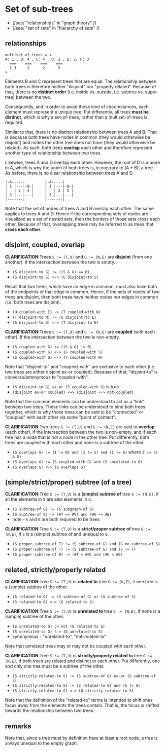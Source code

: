 
<!-- ======================================================================= -->
# Set of sub-trees

* (/see/ "relationships" in "graph theory" /)
* (/see/ "set of sets" in "hierarchy of sets" /)

<!-- ======================================================================= -->
## relationships

```
multiset-of-trees = <
A: 1 , B: 4 , C: 4 , D: 2 , E: 2, F: 3
  ===    ===    ===    ===
  2 3     2      2      5
>
```

Elements B and C represent trees that are equal. The relationship between both
trees is therefore neither "disjoint" nor "properly related". Because of that,
there is no **distinct order** (i.e. inside vs. outside, i.e. subtree vs.
super-tree) between the two.

Consequently, and in order to avoid these kind of circumstances, each element
must represent a unique tree. Put differently, all trees **must be distinct**,
which is why a set-of-trees, rather than a multiset-of-trees is required.

Similar to that, there is no distinct relationship between trees A and B. That
is because both trees have nodes in common (they would otherwise be disjoint)
and nodes the other tree does not have (they would otherwise be related). As
such, both trees **overlap** each other and therefore represent another type
of relationship between two trees.

Likewise, trees A and D overlap each other. However, the root of D is a node
in A, which is why the union of both trees is, in contrary to (A + B), a tree.
As before, there is no clear relationship between trees A and D.

```
|-A-----|         |-A-----|
| 1 |---|-B-|     | 1 |---|-D-|
|   | 2 | 4 |     |   | 2 | 5 |
| 3 |---|---|     | 3 |---|---|
|-------|         |-------|
```

Note that the set of nodes of trees A and B overlap each other. The same applies
to trees A and D. Hence if the corresponding sets of nodes are visualized as a
set of nested sets, then the borders of those sets cross each other. Because of
that, overlapping trees may be referred to as trees that **cross each other**.

<!-- ======================================================================= -->
## disjoint, coupled, overlap

**CLARIFICATION**
Trees `S := (T,U)` and `G := (N,E)` are **disjoint** (from one another),
if the intersection between the two is empty.

* `(S disjoint-to G) := ((S & G) == Ø)`
* `(S disjoint-to G) <-> (G disjoint-to S)`

Recall that two trees, which have an edge in common, must also have both
of the endpoints of that edge in common. Hence, if the sets of nodes of
two trees are disjoint, then both trees have neither nodes nor edges in
common (i.e. both trees are disjoint).

* `(U coupled-with E) -> (T coupled-with N)`
* `(T disjoint-to N) -> (U disjoint-to E)`
* `(S disjoint-to G) <-> (T disjoint-to N)`

**CLARIFICATION**
Trees `S := (T,U)` and `G := (N,E)` are **coupled** (with each other),
if the intersection between the two is non-empty.

* `(S coupled-with G) := ((S & G) != Ø)`
* `(S coupled-with G) <-> (G coupled-with S)`
* `(S coupled-with G) <-> (T coupled-with N)`

Note that "disjoint-to" and "coupled-with" are exclusive to each other (i.e.
two trees are either disjoint ex-or coupled). Because of that, "disjoint-to"
is converse/antonymous to "coupled-with".

* `(S disjoint-to G) ex-or (S coupled-with G)` is true
* `(disjoint ex-or coupled) <=> (disjoint <-> not-coupled)`

Note that the common elements can be understood to act as a "link" between two
trees. These links can be understood to bind both trees together, which is why
those trees can be said to be "connected" or "coupled" with each other via some
"point of contact".

**CLARIFICATION**
Two trees `S := (T,U)` and `G := (N,E)` are said to **overlap** (each other),
if the intersection between the two is non-empty, and if each tree has a node
that is not a node in the other tree. Put differently, both trees are coupled
with each other and none is a subtree of the other.

* `(S overlaps G) := (I != Ø) and (I != S) and (I != G)` where `I := (S & G)`
* `(S overlaps G) := (S coupled-with G) and (S unrelated-to G)`
* `(S overlaps G) <-> (G overlaps S)`

<!-- ======================================================================= -->
## (simple/strict/proper) subtree (of a tree)

**CLARIFICATION**
Tree `S := (T,U)` is a **(simple) subtree of** tree `G := (N,E)`,
if all the elements in `S` are also elements in `G`.

* `(S subtree-of G) := (S subgraph-of G)`
* `(S subtree-of G) -> (#T <= #V) and (#U <= #E)`
* note - `S` and `G` are both required to be trees

**CLARIFICATION**
Tree `S := (T,U)` is a **strict/proper subtree of** tree `G := (N,E)`,
if `S` is a (simple) subtree of and unequal to `G`.

* `(S proper-subtree-of T) := (S subtree-of G) and (G no-subtree-of S)`
* `(S proper-subtree-of T) := (S subtree-of G) and (S != T)`
* `(S proper-subtree-of G) -> (#T < #N) and (#U < #E)`

<!-- ======================================================================= -->
## related, strictly/properly related

**CLARIFICATION**
Tree `S := (T,U)` is **related to** tree `G := (N,E)`,
if one tree is a (simple) subtree of the other.

* `(S related-to G) := (S subtree-of G) or (G subtree-of S)`
* `(S related-to G) <-> (G related-to S)`

**CLARIFICATION**
Tree `S := (T,U)` is **unrelated to** tree `G := (N,E)`,
if none is a (simple) subtree of the other.

* `(S unrelated-to G) := not (S related-to G)`
* `(S unrelated-to G) <-> (G unrelated-to S)`
* synonymous - "unrelated-to", "not-related-to"

Note that unrelated trees may or may not be coupled with each other.

**CLARIFICATION**
Tree `S := (T,U)` is **strictly/properly related to** tree `G := (N,E)`,
if both trees are related and distinct to each other. Put differently,
one and only one tree must be a subtree of the other.

* `(S strictly-related-to G) := (S subtree-of G) ex-or (G subtree-of S)`
* `(S strictly-related-to G) := (S related-to G) and (S != G)`
* `(S strictly-related-to G) <-> (G strictly-related-to S)`

Note that the definition of the "related-to" terms is intended to shift
ones focus away from the elements the trees contain. That is, the focus
is shifted towards the relationship between two trees.

<!-- ======================================================================= -->
## remarks

Note that, since a tree must by definition have at least a root node,
a tree is always unequal to the empty graph.
